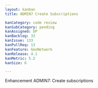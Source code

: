 ```yaml
---
layout: kanban
title: ADMIN7 Create Subscriptions

kanCategory: code review
kanSubCategory: pending
kanAssigned: DP
kanBacklog: 33
kanIssue: 133
kanPullReq: 13
kanFeature: GeoNetwork
kanRelease: 4.1
kanMetric: 5.2
kanSize: 6

---
```


Enhancement ADMIN7: Create subscriptions
